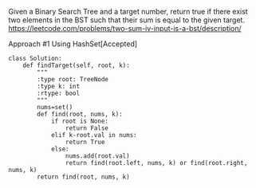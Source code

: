 Given a Binary Search Tree and a target number, return true if there exist two elements in the BST such that their sum is equal to the given target.
https://leetcode.com/problems/two-sum-iv-input-is-a-bst/description/


Approach #1 Using HashSet[Accepted]
```python3
class Solution:
    def findTarget(self, root, k):
        """
        :type root: TreeNode
        :type k: int
        :rtype: bool
        """
        nums=set()
        def find(root, nums, k):
            if root is None:
                return False
            elif k-root.val in nums:
                return True
            else:
                nums.add(root.val)
                return find(root.left, nums, k) or find(root.right, nums, k)
        return find(root, nums, k)    
```



